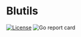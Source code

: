 # Blutils

[![License](https://img.shields.io/github/license/hexahigh/blutils)](https://github.com/hexahigh/blutils/blob/main/LICENSE)
![Go report card](https://goreportcard.com/badge/github.com/hexahigh/blutils)<br>